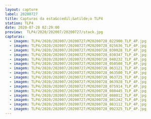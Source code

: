```yaml
---
layout: capture
label: 20200727
title: Capturas da esta&ccedil;&atilde;o TLP4
station: TLP4
date: 2020-07-28 02:29:00
preview:  TLP4/2020/202007/20200727/stack.jpg
capturas:
  - imagem: TLP4/2020/202007/20200727/M20200728_022900_TLP_4P.jpg
  - imagem: TLP4/2020/202007/20200727/M20200728_025636_TLP_4P.jpg
  - imagem: TLP4/2020/202007/20200727/M20200728_030028_TLP_4P.jpg
  - imagem: TLP4/2020/202007/20200727/M20200728_030347_TLP_4P.jpg
  - imagem: TLP4/2020/202007/20200727/M20200728_040232_TLP_4P.jpg
  - imagem: TLP4/2020/202007/20200727/M20200728_050508_TLP_4P.jpg
  - imagem: TLP4/2020/202007/20200727/M20200728_063121_TLP_4P.jpg
  - imagem: TLP4/2020/202007/20200727/M20200728_063500_TLP_4P.jpg
  - imagem: TLP4/2020/202007/20200727/M20200728_063725_TLP_4P.jpg
  - imagem: TLP4/2020/202007/20200727/M20200728_063928_TLP_4P.jpg
  - imagem: TLP4/2020/202007/20200727/M20200728_075914_TLP_4P.jpg
  - imagem: TLP4/2020/202007/20200727/M20200728_080445_TLP_4P.jpg
  - imagem: TLP4/2020/202007/20200727/M20200728_080812_TLP_4P.jpg
  - imagem: TLP4/2020/202007/20200727/M20200728_081242_TLP_4P.jpg
  - imagem: TLP4/2020/202007/20200727/M20200728_083112_TLP_4P.jpg
  - imagem: TLP4/2020/202007/20200727/M20200728_092325_TLP_4P.jpg
---
```

